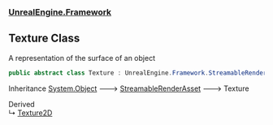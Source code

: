 ### [UnrealEngine.Framework](UnrealEngine_Framework.md 'UnrealEngine.Framework')
## Texture Class
A representation of the surface of an object  
```csharp
public abstract class Texture : UnrealEngine.Framework.StreamableRenderAsset
```

Inheritance [System.Object](https://docs.microsoft.com/en-us/dotnet/api/System.Object 'System.Object') &#129106; [StreamableRenderAsset](StreamableRenderAsset.md 'UnrealEngine.Framework.StreamableRenderAsset') &#129106; Texture  

Derived  
&#8627; [Texture2D](Texture2D.md 'UnrealEngine.Framework.Texture2D')  
